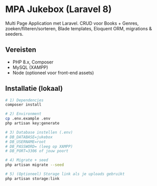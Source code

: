 # MPA Jukebox (Laravel 8)

Multi Page Application met Laravel. CRUD voor Books + Genres, zoeken/filteren/sorteren, Blade templates, Eloquent ORM, migrations & seeders.

## Vereisten
- PHP 8.x, Composer
- MySQL (XAMPP)
- Node (optioneel voor front-end assets)

## Installatie (lokaal)
```bash
# 1) Dependencies
composer install

# 2) Environment
cp .env.example .env
php artisan key:generate

# 3) Database instellen (.env)
# DB_DATABASE=jukebox
# DB_USERNAME=root
# DB_PASSWORD= (leeg op XAMPP)
# DB_PORT=3306 of jouw poort

# 4) Migrate + seed
php artisan migrate --seed

# 5) (Optioneel) Storage link als je uploads gebruikt
php artisan storage:link
